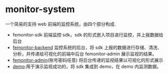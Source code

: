 # monitor-system

一个简易的支持 web 前端的监控系统，由四个部分构成.

- femonitor-sdk 前端监控 sdk，sdk 的形式嵌入项目进行监控，并上报数据给后台
- [femonitor-backend](http://47.98.204.143:5700/api) 监控系统的后台，将 sdk 上报的数据进行存储、清洗、分析，并传递给可视化的前端中后台 femonitor-admin 展示监视的结果。
- [femonitor-admin](http://47.98.204.143/login)(账号密码任意) 将后台传递的监视结果以可视化的形式展示
- [demo](http://47.98.204.143/demo):用于演示监视成功的，将 sdk 集成到 demo，在 demo 内监测数据。
